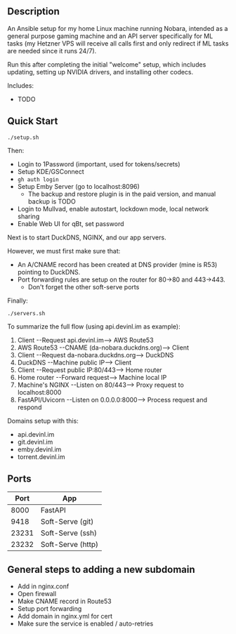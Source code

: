 ## Description

An Ansible setup for my home Linux machine running Nobara, intended as a general purpose gaming machine and an API server specifically for ML tasks (my Hetzner VPS will receive all calls first and only redirect if ML tasks are needed since it runs 24/7). 

Run this after completing the initial "welcome" setup, which includes updating, setting up NVIDIA drivers, and installing other codecs.

Includes: 

- TODO

## Quick Start

```
./setup.sh
```

Then: 

- Login to 1Password (important, used for tokens/secrets)
- Setup KDE/GSConnect
- `gh auth login`
- Setup Emby Server (go to localhost:8096)
    - The backup and restore plugin is in the paid version, and manual backup is TODO
- Login to Mullvad, enable autostart, lockdown mode, local network sharing
- Enable Web UI for qBt, set password

Next is to start DuckDNS, NGINX, and our app servers. 

However, we must first make sure that:

- An A/CNAME record has been created at DNS provider (mine is R53) pointing to DuckDNS. 
- Port forwarding rules are setup on the router for 80->80 and 443->443.
    - Don't forget the other soft-serve ports

Finally:

```
./servers.sh
```

To summarize the full flow (using api.devinl.im as example): 

1. Client --Request api.devinl.im--> AWS Route53
2. AWS Route53 --CNAME (da-nobara.duckdns.org)--> Client
3. Client --Request da-nobara.duckdns.org--> DuckDNS
4. DuckDNS --Machine public IP--> Client
5. Client --Request public IP:80/443--> Home router
6. Home router --Forward request--> Machine local IP
7. Machine's NGINX --Listen on 80/443--> Proxy request to localhost:8000
8. FastAPI/Uvicorn --Listen on 0.0.0.0:8000--> Process request and respond

Domains setup with this:

- api.devinl.im
- git.devinl.im
- emby.devinl.im
- torrent.devinl.im

## Ports

| Port  | App               |
| ----- | ----------------- |
| 8000  | FastAPI           |
| 9418  | Soft-Serve (git)  |
| 23231 | Soft-Serve (ssh)  |
| 23232 | Soft-Serve (http) |

## General steps to adding a new subdomain

- Add in nginx.conf
- Open firewall
- Make CNAME record in Route53
- Setup port forwarding
- Add domain in nginx.yml for cert
- Make sure the service is enabled / auto-retries
